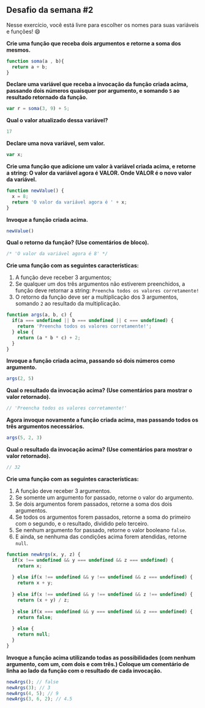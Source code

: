 **Desafio da semana #2**
------------------------

Nesse exercício, você está livre para escolher os nomes para suas variáveis e funções! 😄

**Crie uma função que receba dois argumentos e retorne a soma dos mesmos.**
```js
function soma(a , b){
  return a + b;
}
```
**Declare uma variável que receba a invocação da função criada acima, passando dois números quaisquer por argumento, e somando `5` ao resultado retornado da função.**
```js
var r = soma(3, 9) + 5;
```
**Qual o valor atualizado dessa variável?**
```js
17
```
**Declare uma nova variável, sem valor.**
```js
var x;
```
**Crie uma função que adicione um valor à variável criada acima, e retorne a string: O valor da variável agora é VALOR. Onde VALOR é o novo valor da variável.**
```js
function newValue() {
  x = 8;
  return 'O valor da variável agora é ' + x;
}
```
**Invoque a função criada acima.**
```js
newValue()
```
**Qual o retorno da função? (Use comentários de bloco).**
```js
/* 'O valor da variável agora é 8' */
```
**Crie uma função com as seguintes características:**
1. A função deve receber 3 argumentos;
2. Se qualquer um dos três argumentos não estiverem preenchidos, a função deve retornar a string: `Preencha todos os valores corretamente!`
3. O retorno da função deve ser a multiplicação dos 3 argumentos, somando `2` ao resultado da multiplicação.
```js
function args(a, b, c) {
  if(a === undefined || b === undefined || c === undefined) {
    return 'Preencha todos os valores corretamente!';
  } else {
    return (a * b * c) + 2;
  }
}
```
**Invoque a função criada acima, passando só dois números como argumento.**
```js
args(2, 5)
```
**Qual o resultado da invocação acima? (Use comentários para mostrar o valor retornado).**
```js
// 'Preencha todos os valores corretamente!'
```
**Agora invoque novamente a função criada acima, mas passando todos os três argumentos necessários.**
```js
args(5, 2, 3)
```
**Qual o resultado da invocação acima? (Use comentários para mostrar o valor retornado).**
```js
// 32
```
**Crie uma função com as seguintes características:**
1. A função deve receber 3 argumentos.
2. Se somente um argumento for passado, retorne o valor do argumento.
3. Se dois argumentos forem passados, retorne a soma dos dois argumentos.
4. Se todos os argumentos forem passados, retorne a soma do primeiro com o segundo, e o resultado, dividido pelo terceiro.
5. Se nenhum argumento for passado, retorne o valor booleano `false`.
6. E ainda, se nenhuma das condições acima forem atendidas, retorne `null`.
```js
function newArgs(x, y, z) {
  if(x !== undefined && y === undefined && z === undefined) {
    return x;
  
  } else if(x !== undefined && y !== undefined && z === undefined) {
    return x + y;
    
  } else if(x !== undefined && y !== undefined && z !== undefined) {
    return (x + y) / z;
  
  } else if(x === undefined && y === undefined && z === undefined) {
    return false;
  
  } else {
    return null;
  }
}
```
**Invoque a função acima utilizando todas as possibilidades (com nenhum argumento, com um, com dois e com três.) Coloque um comentário de linha ao lado da função com o resultado de cada invocação.**
```js
newArgs(); // false
newArgs(3); // 3
newArgs(4, 5); // 9
newArgs(3, 6, 2); // 4.5
```
